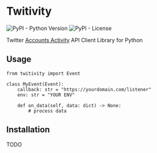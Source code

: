 # Twitivity

![PyPI - Python Version](https://img.shields.io/pypi/pyversions/imgur-scraper) ![PyPI - License](https://img.shields.io/pypi/l/imgur-scraper)

Twitter [Accounts Activity](https://developer.twitter.com/en/docs/accounts-and-users/subscribe-account-activity/overview) API Client Library for Python

## Usage

```python3
from twitivity import Event

class MyEvent(Event):
    callback: str = "https://yourdomain.com/listener"
    env: str = "YOUR ENV"    

    def on_data(self, data: dict) -> None:
        # process data
```

## Installation
TODO
